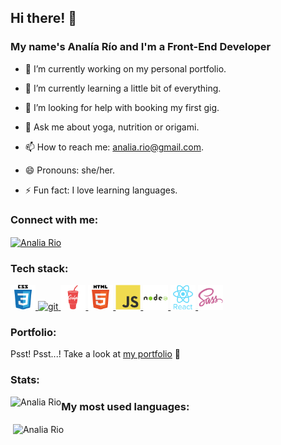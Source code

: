 ## Hi there! 👋

### My name's Analía Río and I'm a Front-End Developer 




- 🔭 I’m currently working on my personal portfolio.

- 🌱 I’m currently learning a little bit of everything.

- 🤔 I’m looking for help with booking my first gig.

- 💬 Ask me about yoga, nutrition or origami.

- 📫 How to reach me: analia.rio@gmail.com.

- 😄 Pronouns: she/her.

- ⚡ Fun fact: I love learning languages.


<h3 align="left">Connect with me:</h3>
<p align="left">

<a href="https://linkedin.com/in/analia-rio" target="blank"><img align="center" src="https://raw.githubusercontent.com/rahuldkjain/github-profile-readme-generator/master/src/images/icons/Social/linked-in-alt.svg" alt="Analia Rio" height="30" width="40" /></a>
</p>

<h3 align="left">Tech stack:</h3>
<p align="left"> <a href="https://www.w3schools.com/css/" target="_blank" rel="noreferrer"> <img src="https://raw.githubusercontent.com/devicons/devicon/master/icons/css3/css3-original-wordmark.svg" alt="css3" width="40" height="40"/> </a>
<a href="https://git-scm.com/" target="_blank" rel="noreferrer"> <img src="https://www.vectorlogo.zone/logos/git-scm/git-scm-icon.svg" alt="git" width="40" height="40"/> </a> <a href="https://gulpjs.com" target="_blank" rel="noreferrer"> <img src="https://raw.githubusercontent.com/devicons/devicon/master/icons/gulp/gulp-plain.svg" alt="gulp" width="40" height="40"/> </a> <a href="https://www.w3.org/html/" target="_blank" rel="noreferrer"> <img src="https://raw.githubusercontent.com/devicons/devicon/master/icons/html5/html5-original-wordmark.svg" alt="html5" width="40" height="40"/> </a> <a href="https://developer.mozilla.org/en-US/docs/Web/JavaScript" target="_blank" rel="noreferrer"> <img src="https://raw.githubusercontent.com/devicons/devicon/master/icons/javascript/javascript-original.svg" alt="javascript" width="40" height="40"/> </a> <a href="https://nodejs.org" target="_blank" rel="noreferrer"> <img src="https://raw.githubusercontent.com/devicons/devicon/master/icons/nodejs/nodejs-original-wordmark.svg" alt="nodejs" width="40" height="40"/> </a> <a href="https://reactjs.org/" target="_blank" rel="noreferrer"> <img src="https://raw.githubusercontent.com/devicons/devicon/master/icons/react/react-original-wordmark.svg" alt="react" width="40" height="40"/> </a> <a href="https://sass-lang.com" target="_blank" rel="noreferrer"> <img src="https://raw.githubusercontent.com/devicons/devicon/master/icons/sass/sass-original.svg" alt="sass" width="40" height="40"/> </a> </p>

<h3 align="left">Portfolio:</h3>
<p align="left">Psst! Psst...! Take a look at <a href="https://analiario.github.io/Portfolio/" target="blank">my portfolio</a> 👀</p>

<h3 align="left">Stats:</h3>
<p><img align="left" src="https://github-readme-stats.vercel.app/api/top-langs?username=AnaliaRio&show_icons=true&locale=en&layout=compact" alt="Analia Rio" /></p>

<h3 align="left">My most used languages:</h3>
<p>&nbsp;<img align="center" src="https://github-readme-stats.vercel.app/api?username=AnaliaRio&show_icons=true&locale=en" alt="Analia Rio" /></p>




